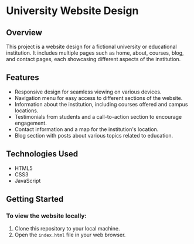 # University Website Design

## Overview
This project is a website design for a fictional university or educational institution. It includes multiple pages such as home, about, courses, blog, and contact pages, each showcasing different aspects of the institution.

## Features
- Responsive design for seamless viewing on various devices.
- Navigation menu for easy access to different sections of the website.
- Information about the institution, including courses offered and campus locations.
- Testimonials from students and a call-to-action section to encourage engagement.
- Contact information and a map for the institution's location.
- Blog section with posts about various topics related to education.

## Technologies Used
- HTML5
- CSS3
- JavaScript

## Getting Started
### To view the website locally:
1. Clone this repository to your local machine.
2. Open the `index.html` file in your web browser.

